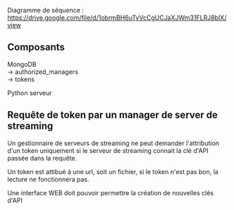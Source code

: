Diagramme de séquence : 
https://drive.google.com/file/d/1obrmBH6uTyVcCgUCJaXJWm31FLRJ8bIX/view

## Composants

MongoDB  
-> authorized_managers  
-> tokens

Python serveur

## Requête de token par un manager de server de streaming

Un gestionnaire de serveurs de streaming ne peut demander l'attribution d'un token uniquement si le serveur de streaming connait la clé d'API passée dans la requête.

Un token est attibué à une url, soit un fichier, si le token n'est pas bon, la lecture ne fonctionnera pas.

Une interface WEB doit pouvoir permettre la création de nouvelles clés d'API